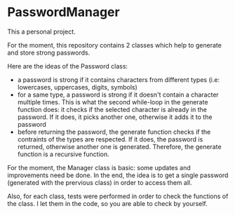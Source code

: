 # PasswordManager

This a personal project.

For the moment, this repository contains 2 classes which help to generate and store strong passwords.

Here are the ideas of the Password class:
- a password is strong if it contains characters from different types (i.e: lowercases, uppercases, digits, symbols)
- for a same type, a password is strong if it doesn't contain a character multiple times. This is what the second while-loop in the generate function does: it checks if the selected character is already in the password. If it does, it picks another one, otherwise it adds it to the password
- before returning the password, the generate function checks if the contraints of the types are respected. If it does, the password is returned, otherwise another one is generated. Therefore, the generate function is a recursive function.

For the moment, the Manager class is basic: some updates and improvements need be done.
In the end, the idea is to get a single password (generated with the prervious class) in order to access them all.

Also, for each class, tests were performed in order to check the functions of the class. I let them in the code, so you are able to check by yourself.
